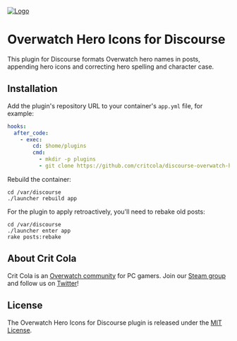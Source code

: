 <a href="https://critcola.com/">![Logo](https://critcola.com/assets/images/crit-cola-banner.svg)</a>

# Overwatch Hero Icons for Discourse

This plugin for Discourse formats Overwatch hero names in posts, appending hero icons and correcting hero spelling and character case.

## Installation

Add the plugin's repository URL to your container's `app.yml` file, for example:

```yml
hooks:
  after_code:
    - exec:
        cd: $home/plugins
        cmd:
          - mkdir -p plugins
          - git clone https://github.com/critcola/discourse-overwatch-hero-icons.git
```

Rebuild the container:

```
cd /var/discourse
./launcher rebuild app
```

For the plugin to apply retroactively, you'll need to rebake old posts:

```
cd /var/discourse
./launcher enter app
rake posts:rebake
```

## About Crit Cola

Crit Cola is an [Overwatch community](https://critcola.com) for PC gamers. Join our [Steam group](http://steamcommunity.com/groups/critcola) and follow us on [Twitter](https://twitter.com/critcolaguild)!

## License

The Overwatch Hero Icons for Discourse plugin is released under the [MIT License](LICENSE).
